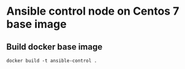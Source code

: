 # Ansible control node on Centos 7 base image

## Build docker base image
```
docker build -t ansible-control .
```
